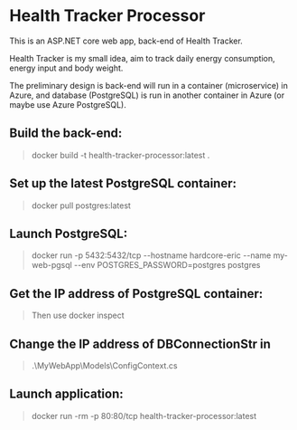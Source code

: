 # Health Tracker Processor

This is an ASP.NET core web app, back-end of Health Tracker.

Health Tracker is my small idea, aim to track daily energy consumption, energy input and body weight.

The preliminary design is back-end will run in a container (microservice) in Azure, and database (PostgreSQL) is run in another container in Azure (or maybe use Azure PostgreSQL).

## Build the back-end: 

> docker build -t health-tracker-processor:latest .

## Set up the  latest PostgreSQL container: 

> docker pull postgres:latest

## Launch PostgreSQL: 

> docker run -p 5432:5432/tcp --hostname hardcore-eric --name my-web-pgsql --env POSTGRES_PASSWORD=postgres postgres

## Get the IP address of PostgreSQL container:

> Then use docker inspect <CONTAINERID>

## Change the IP address of DBConnectionStr in

> .\MyWebApp\Models\ConfigContext.cs

## Launch application: 

> docker run -rm -p 80:80/tcp health-tracker-processor:latest

